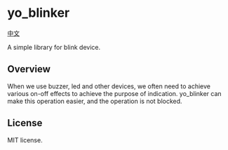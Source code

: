 # yo_blinker
[中文](README.md)

A simple library for blink device.

## Overview
When we use buzzer, led and other devices, we often need to achieve various on-off effects to achieve the purpose of indication. yo_blinker can make this operation easier, and the operation is not blocked.

## License
MIT license.

